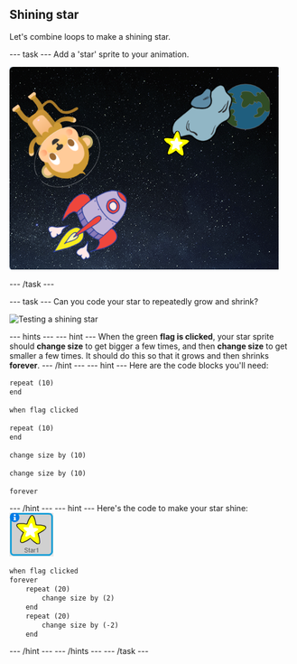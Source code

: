 ## Shining star

Let's combine loops to make a shining star.

--- task ---
Add a 'star' sprite to your animation.

![Adding a star sprite](images/space-star-sprite.png)

--- /task ---

--- task ---
Can you code your star to repeatedly grow and shrink?

![Testing a shining star](images/space-star-test.png)

--- hints ---
--- hint ---
When the green __flag is clicked__, your star sprite should __change size__ to get bigger a few times, and then __change size__ to get smaller a few times. It should do this so that it grows and then shrinks __forever__.
--- /hint ---
--- hint ---
Here are the code blocks you'll need:

```blocks
repeat (10)
end

when flag clicked

repeat (10)
end

change size by (10)

change size by (10)

forever
```
--- /hint ---
--- hint ---
Here's the code to make your star shine:
![Star sprite](images/sprite-star.png)
```blocks
when flag clicked
forever
    repeat (20)
        change size by (2)
    end
    repeat (20)
        change size by (-2)
    end

```
--- /hint ---
--- /hints ---
--- /task ---
